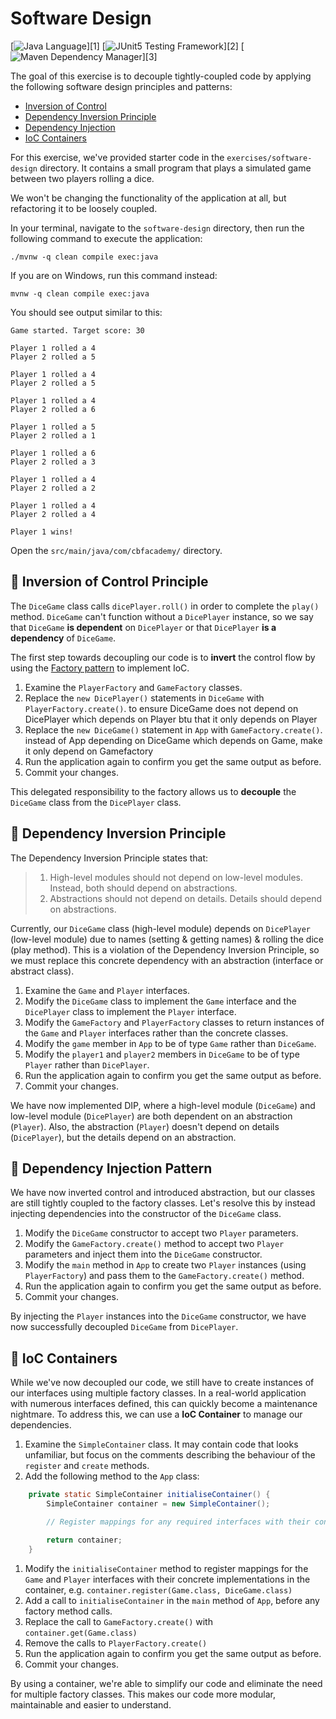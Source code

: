 # Software Design

[![Java Language](https://img.shields.io/badge/PLATFORM-OpenJDK-3A75B0.svg?style=for-the-badge)][1]
[![JUnit5 Testing Framework](https://img.shields.io/badge/testing%20framework-JUnit5-26A162.svg?style=for-the-badge)][2]
[![Maven Dependency Manager](https://img.shields.io/badge/dependency%20manager-Maven-AA215A.svg?style=for-the-badge)][3]

The goal of this exercise is to decouple tightly-coupled code by applying the following software design principles and patterns:

- [Inversion of Control](#pushpin-inversion-of-control)
- [Dependency Inversion Principle](#pushpin-dependency-inversion-principle)
- [Dependency Injection](#pushpin-dependency-injection)
- [IoC Containers](#pushpin-ioc-containers)

For this exercise, we've provided starter code in the `exercises/software-design` directory.  It contains a small program that plays a simulated game between two players rolling a dice.

We won't be changing the functionality of the application at all, but refactoring it to be loosely coupled.

In your terminal, navigate to the `software-design` directory, then run the following command to execute the application:

```shell
./mvnw -q clean compile exec:java
```

If you are on Windows, run this command instead:

```shell
mvnw -q clean compile exec:java
```

You should see output similar to this:

```shell
Game started. Target score: 30

Player 1 rolled a 4
Player 2 rolled a 5

Player 1 rolled a 4
Player 2 rolled a 5

Player 1 rolled a 4
Player 2 rolled a 6

Player 1 rolled a 5
Player 2 rolled a 1

Player 1 rolled a 6
Player 2 rolled a 3

Player 1 rolled a 4
Player 2 rolled a 2

Player 1 rolled a 4
Player 2 rolled a 4

Player 1 wins!
```

Open the `src/main/java/com/cbfacademy/` directory.

## :pushpin: Inversion of Control Principle

The `DiceGame` class calls `dicePlayer.roll()` in order to complete the `play()` method. `DiceGame` can't function without a `DicePlayer` instance, so we say that `DiceGame` **is dependent** on `DicePlayer` or that `DicePlayer` **is a dependency** of `DiceGame`.

The first step towards decoupling our code is to **invert** the control flow by using the [Factory pattern](https://refactoring.guru/design-patterns/factory-method) to implement IoC.

1. Examine the `PlayerFactory` and `GameFactory` classes.
2. Replace the `new DicePlayer()` statements in `DiceGame` with `PlayerFactory.create()`. to ensure DiceGame does not depend on DicePlayer which depends on Player btu that it only depends on Player
3. Replace the `new DiceGame()` statement in `App` with `GameFactory.create()`. instead of App depending on DiceGame which depends on Game, make it only depend on Gamefactory
4. Run the application again to confirm you get the same output as before.
5. Commit your changes.

This delegated responsibility to the factory allows us to **decouple** the `DiceGame` class from the `DicePlayer` class.

## :pushpin: Dependency Inversion Principle

The Dependency Inversion Principle states that:
> 1. High-level modules should not depend on low-level modules. Instead, both should depend on abstractions.
> 2. Abstractions should not depend on details. Details should depend on abstractions.

Currently, our `DiceGame` class (high-level module) depends on `DicePlayer` (low-level module) due to names (setting & getting names) & rolling the dice (play method). This is a violation of the Dependency Inversion Principle, so we must replace this concrete dependency with an abstraction (interface or abstract class).

1. Examine the `Game` and `Player` interfaces.
2. Modify the `DiceGame` class to implement the `Game` interface and the `DicePlayer` class to implement the `Player` interface.
3. Modify the `GameFactory` and `PlayerFactory` classes to return instances of the `Game` and `Player` interfaces rather than the concrete classes.
4. Modify the `game` member in `App` to be of type `Game` rather than `DiceGame`.
5. Modify the `player1` and `player2` members in `DiceGame` to be of type `Player` rather than `DicePlayer`.
6. Run the application again to confirm you get the same output as before.
7. Commit your changes.

We have now implemented DIP, where a high-level module (`DiceGame`) and low-level module (`DicePlayer`) are both dependent on an abstraction (`Player`). Also, the abstraction (`Player`) doesn't depend on details (`DicePlayer`), but the details depend on an abstraction.

## :pushpin: Dependency Injection Pattern

We have now inverted control and introduced abstraction, but our classes are still tightly coupled to the factory classes. Let's resolve this by instead injecting dependencies into the constructor of the `DiceGame` class.

1. Modify the `DiceGame` constructor to accept two `Player` parameters.
2. Modify the `GameFactory.create()` method to accept two `Player` parameters and inject them into the `DiceGame` constructor.
3. Modify the `main` method in `App` to create two `Player` instances (using `PlayerFactory`) and pass them to the `GameFactory.create()` method.
4. Run the application again to confirm you get the same output as before.
5. Commit your changes.

By injecting the `Player` instances into the `DiceGame` constructor, we have now successfully decoupled `DiceGame` from `DicePlayer`.

## :pushpin: IoC Containers

While we've now decoupled our code, we still have to create instances of our interfaces using multiple factory classes. In a real-world application with numerous interfaces defined, this can quickly become a maintenance nightmare. To address this, we can use a **IoC Container** to manage our dependencies.

1. Examine the `SimpleContainer` class. It may contain code that looks unfamiliar, but focus on the comments describing the behaviour of the `register` and `create` methods.
2. Add the following method to the `App` class:
```java
    private static SimpleContainer initialiseContainer() {
        SimpleContainer container = new SimpleContainer();

        // Register mappings for any required interfaces with their concrete implementations

        return container;
    }
```
1. Modify the `initialiseContainer` method to register mappings for the `Game` and `Player` interfaces with their concrete implementations in the container, e.g. `container.register(Game.class, DiceGame.class)`
2. Add a call to `initialiseContainer` in the `main` method of `App`, before any factory method calls.
3. Replace the call to `GameFactory.create()` with `container.get(Game.class)`
4. Remove the calls to `PlayerFactory.create()`
5. Run the application again to confirm you get the same output as before.
6. Commit your changes.

By using a container, we're able to simplify our code and eliminate the need for multiple factory classes. This makes our code more modular, maintainable and easier to understand.
